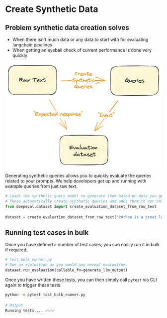 # Create Synthetic Data

## Problem synthetic data creation solves

- When there isn't much data or any data to start with for evaluating langchain pipelines
- When getting an eyeball check of current performance is done very quickly

![Synthetic Queries](../../assets/synthetic-query-generation.png)

Generating synthetic queries allows you to quickly evaluate the queries related to your prompts.
We help developers get up and running with example queries from just raw text.

```python
# Loads the synthetic query model to generate them based on data you get.
# These automatically create synthetic queries and adds them to our online database
from deepeval.dataset import create_evaluation_dataset_from_raw_text

dataset = create_evaluation_dataset_from_raw_text("Python is a great language for mathematical expression and machine learning.")
```

## Running test cases in bulk

Once you have defined a number of test cases, you can easily run it in bulk if required.

```python
# test_bulk_runner.py
# Run an evaluation as you would any normal evaluation.
dataset.run_evaluation(callable_fn=generate_llm_output)
```

Once you have written these tests, you can then simply call `pytest` via CLI again to trigger these tests.

```bash
python -m pytest test_bulk_runner.py

# Output
Running tests ... ✅✅✅
```


